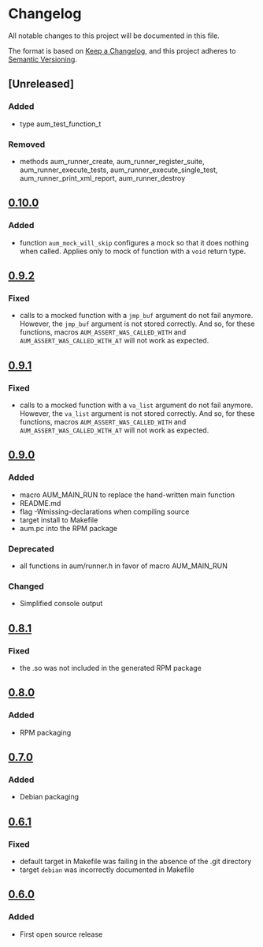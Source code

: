 # Changelog

All notable changes to this project will be documented in this file.

The format is based on [Keep a Changelog](https://keepachangelog.com/en/1.0.0/),
and this project adheres to [Semantic Versioning](https://semver.org/spec/v2.0.0.html).


## [Unreleased]

### Added
- type aum_test_function_t

### Removed
- methods aum_runner_create, aum_runner_register_suite, aum_runner_execute_tests, aum_runner_execute_single_test, aum_runner_print_xml_report, aum_runner_destroy


## [0.10.0](https://github.com/airbus-cyber/aum/releases/tag/0.10.0)

### Added
- function `aum_mock_will_skip` configures a mock so that it does nothing when called. Applies only to mock of function with a `void` return type.


## [0.9.2](https://github.com/airbus-cyber/aum/releases/tag/0.9.2)

### Fixed
- calls to a mocked function with a `jmp_buf` argument do not fail anymore. However, the `jmp_buf` argument is not stored correctly. And so, for these functions, macros `AUM_ASSERT_WAS_CALLED_WITH` and `AUM_ASSERT_WAS_CALLED_WITH_AT` will not work as expected.


## [0.9.1](https://github.com/airbus-cyber/aum/releases/tag/0.9.1)

### Fixed
- calls to a mocked function with a `va_list` argument do not fail anymore. However, the `va_list` argument is not stored correctly. And so, for these functions, macros `AUM_ASSERT_WAS_CALLED_WITH` and `AUM_ASSERT_WAS_CALLED_WITH_AT` will not work as expected.


## [0.9.0](https://github.com/airbus-cyber/aum/releases/tag/0.9.0)

### Added
- macro AUM_MAIN_RUN to replace the hand-written main function
- README.md
- flag -Wmissing-declarations when compiling source
- target install to Makefile
- aum.pc into the RPM package

### Deprecated
- all functions in aum/runner.h in favor of macro AUM_MAIN_RUN

### Changed
- Simplified console output


## [0.8.1](https://github.com/airbus-cyber/aum/releases/tag/0.8.1)

### Fixed
- the .so was not included in the generated RPM package


## [0.8.0](https://github.com/airbus-cyber/aum/releases/tag/0.8.0)

### Added
- RPM packaging


## [0.7.0](https://github.com/airbus-cyber/aum/releases/tag/0.7.0)

### Added
- Debian packaging


## [0.6.1](https://github.com/airbus-cyber/aum/releases/tag/0.6.1)

### Fixed
- default target in Makefile was failing in the absence of the .git directory
- target `debian` was incorrectly documented in Makefile


## [0.6.0](https://github.com/airbus-cyber/aum/releases/tag/0.6.0)

### Added
- First open source release

